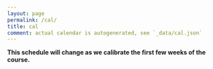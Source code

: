 ```yaml
---
layout: page
permalink: /cal/
title: cal
comment: actual calendar is autogenerated, see `_data/cal.json`
---
```


<style>
.event {
  margin: 1em 0 0 0;
  padding: 0 0 0 1em;
}

.event:nth-child(odd) {
  background-color: #EEEEEE;
}
</style>

**This schedule will change as we calibrate the first few weeks of the course.**

<div id="cal">
</div>

<script>
var cal_data = {{ site.data.cal | jsonify }};

var cal_div = d3.select('#cal');

cal_div.selectAll('.event')
  .data(cal_data)
  .enter().append('div')
  .attr('class', 'event')
  .html( render_event )


function render_event(d, i, A) {
  var s = '';
  s += '<div class="date">' + date_rejigger(d.date) + '</div>'
  s += '<div class="topic">Topic: ' + '<a href="/' + d.vid + '">' + d.topic + '</a>' + '</div>'
  if(d.assigned)
    s += '<div class="assigned">Assigned: ' + assigned_str(d.assigned) + '</div>'
  if(d.due)
    s += '<div class="due">Due: ' + d.due + '</div>'
  if(d.materials)
    s += '<div class="materials">' + materials_link(d.materials) + '</div>'
  return s;
}

function materials_link(d) {
  var s = '';
  s += '<a href="/' + d + '">Materials</a>'
  return s;
}

function assigned_str(d) {
var s = '';
if(d.link != "")
  s += '<a href="' + d.link + '">' + d.text + '</a>'
else
  s += d.text
return s;
}

function date_rejigger(d) {
  var s = moment(d, "DD-MMM-YYYY")
  return s.format('DD-MMM ddd');
}

</script>
